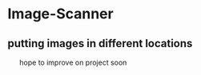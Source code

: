 # Image-Scanner
<h2>putting images in different locations</h2>
<ol>hope to improve on project soon</ol>
